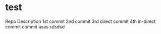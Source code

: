# test
Repo Description
1st commit
2nd commit
3rd direct commit
4th in-direct commit
commit
asas
sdsdsd
